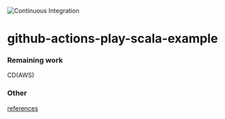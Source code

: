 ![Continuous Integration](https://github.com/yoshihir/ddd-play-scala-example/workflows/Continuous%20Integration/badge.svg?branch=master&event=push)

# github-actions-play-scala-example

### Remaining work
CD(AWS)

### Other
[references](https://booth.pm/ja/items/1865906)
